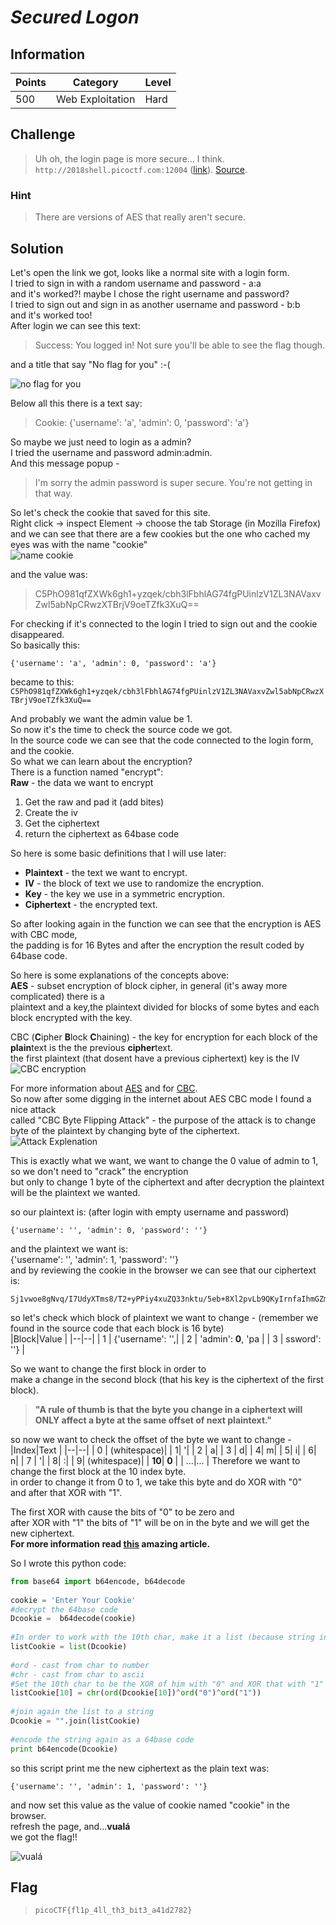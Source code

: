 
# *Secured Logon*

## Information
| Points |Category  | Level|
|--|--|--|
| 500 | Web Exploitation |Hard |

## Challenge
> Uh oh, the login page is more secure... I think. `http://2018shell.picoctf.com:12004` ([link](http://2018shell.picoctf.com:12004)). [Source](https://2018shell.picoctf.com/static/914c9135423cd92f5fdb3ff2dec437d8/server_noflag.py).
### Hint

> There are versions of AES that really aren't secure.
## Solution

Let's open the link we got, looks like a normal site with a login form.  
I tried to sign in with a random username and password - a:a  
and it's worked?! maybe I chose the right username and password?  
I tried to sign out and sign in as another username and password - b:b  
and it's worked too!  
After login we can see this text:  

> Success: You logged in! Not sure you'll be able to see the flag though.  

and a title that say "No flag for you" :-(  

![no flag for you](https://i.imgflip.com/2tv5ci.jpg)

Below all this there is a text say:  

> Cookie: {'username': 'a', 'admin': 0, 'password': 'a'}  

So maybe we just need to login as a admin?  
I tried the username and password admin:admin.  
And this message popup -   

> I'm sorry the admin password is super secure. You're not getting in that way.  


So let's check the cookie that saved for this site.  
Right click -> inspect Element -> choose the tab Storage (in Mozilla Firefox)  
and we can see that there are a few cookies but the one who cached my eyes was with the name "cookie"  
![name cookie](https://i.imgflip.com/2tv5uz.jpg) 

and the value was:  

>C5PhO981qfZXWk6gh1+yzqek/cbh3lFbhlAG74fgPUinlzV1ZL3NAVaxvZwl5abNpCRwzXTBrjV9oeTZfk3XuQ==  

For checking if it's connected to the login I tried to sign out and the cookie disappeared.  
So basically this:  

    {'username': 'a', 'admin': 0, 'password': 'a'}  
became to this:     
`C5PhO981qfZXWk6gh1+yzqek/cbh3lFbhlAG74fgPUinlzV1ZL3NAVaxvZwl5abNpCRwzXTBrjV9oeTZfk3XuQ==`  

And probably we want the admin value be 1.  
So now it's the time to check the source code we got.  
In the source code we can see that the code connected to the login form, and the cookie.  
So what we can learn about the encryption?  
There is a function named "encrypt":  
**Raw** - the data we want to encrypt  
 1. Get the raw and pad it (add bites)
 2. Create the iv
 3. Get the ciphertext
 4.  return the ciphertext as 64base code

So here is some basic definitions that I will use later:  

 - **Plaintext** - the text we want to encrypt.
 - **IV** - the block of text we use to randomize  the encryption.
 - **Key** - the key we use in a symmetric encryption.
 - **Ciphertext** - the encrypted text.

So after looking again in the function we can see that the encryption is AES with CBC mode,  
the padding is for 16 Bytes and after the encryption the result coded by 64base code.  

So here is some explanations of the concepts above:  
**AES** - subset encryption of block cipher, in general (it's away more complicated) there is a  
plaintext and a key,the plaintext divided for blocks of some bytes and each block encrypted with   the key.  

CBC  (**C**ipher **B**lock **C**haining) - the key for encryption for each block of the   **plain**text is the the previous **cipher**text.  
the first plaintext (that dosent have a previous ciphertext) key is the IV  
![CBC encryption](https://upload.wikimedia.org/wikipedia/commons/thumb/8/80/CBC_encryption.svg/601px-CBC_encryption.svg.png)

For more information about [AES](https://en.wikipedia.org/wiki/Advanced_Encryption_Standard) and for [CBC](https://en.wikipedia.org/wiki/Block_cipher_mode_of_operation#Cipher_Block_Chaining_%28CBC%29).  
So now after some digging in the internet about AES CBC mode I found a nice attack  
called "CBC Byte Flipping Attack" - the purpose of the attack is to change byte of the plaintext by changing byte of the ciphertext.  
![Attack Explenation](https://mk0resourcesinfm536w.kinstacdn.com/wp-content/uploads/082113_1459_CBCByteFlip3.jpg)

This is exactly what we want, we want to change the 0 value of admin to 1, so we don't need to "crack" the encryption  
but only to change 1 byte of the ciphertext and after decryption the plaintext will be the   plaintext we wanted.  

so our plaintext is: (after login with empty username and password)  

    {'username': '', 'admin': 0, 'password': ''}  
and the plaintext we want is:  
    {'username': '', 'admin': 1, 'password': ''}  
and by reviewing the cookie in the browser we can see that our ciphertext is:  

    Sj1vwoe8gNvq/I7UdyXTms8/T2+yPPiy4xuZQ33nktu/5eb+8Xl2pvLb9QKyIrnfaIhmGZmW3U5iq5M0LA7Fkg==  

so let's check which block of plaintext we want to change - (remember we found in the source code that each block is 16 byte)  
|Block|Value  |
|--|--|
| 1 |   {'username': '',|
| 2 | 'admin': **0**, 'pa |
| 3 | ssword': ''} |

So we want to change the first block in order to  
make a change in the second block (that his key is the ciphertext of the first block).  

> **"A rule of thumb is that the byte you change in a ciphertext will ONLY affect a byte at the same offset of next plaintext."**  

so now we want to check the offset of the byte we want to change -  
|Index|Text  |
|--|--|
| 0 | (whitespace)|
|  1| '|
| 2 |  a|
| 3 |  d|
|  4|  m|
|  5|  i|
|  6|  n|
| 7 |  '|
|  8|  :|
|  9|  (whitespace)|
|  **10**| **0** |
|  ...|...  |
Therefore we want to change the first block at the 10 index byte.  
in order to change it from 0 to 1, we take this byte and do XOR with "0"  
and after that  XOR with "1".  

The first XOR with cause the bits of "0" to be zero and  
after XOR with "1" the bits of "1" will be on in the byte and we will get the new ciphertext.  
**For more information read [this](https://resources.infosecinstitute.com/cbc-byte-flipping-attack-101-approach/#gref) amazing article.**  

So I wrote this python code:  
```python
from base64 import b64encode, b64decode
    
cookie = 'Enter Your Cookie'
#decrypt the 64base code
Dcookie =  b64decode(cookie)
    
#In order to work with the 10th char, make it a list (because string in python is immutable)
listCookie = list(Dcookie)
    
#ord - cast from char to number
#chr - cast from char to ascii
#Set the 10th char to be the XOR of him with "0" and XOR that with "1"
listCookie[10] = chr(ord(Dcookie[10])^ord("0")^ord("1"))
    
#join again the list to a string
Dcookie = "".join(listCookie)
    
#encode the string again as a 64base code
print b64encode(Dcookie)
```
so this script print me the new ciphertext as the plain text was:  

    {'username': '', 'admin': 1, 'password': ''}  
and now set this value as the value of cookie named "cookie" in the browser.  
refresh the page, and...**vualá**  
we got the flag!!  

![vualá](https://i.imgflip.com/2tv5qk.jpg)

## Flag
> ``picoCTF{fl1p_4ll_th3_bit3_a41d2782}``


